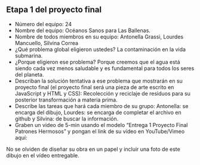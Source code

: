 ## Etapa 1 del proyecto final

- Número del equipo: 24 
- Nombre del equipo: Océanos Sanos para Las Ballenas.
- Nombre de todos miembros en su equipo: Antonella Grassi, Lourdes Mancuello, Silvina Correa
- ¿Qué problema global eligieron ustedes? La contaminación en la vida submarina.
- ¿Porque eligieron ese problema? Porque creemos que el agua está siendo cada vez menos saludable y es fundamental para todos los seres del planeta.
- Describan la solución tentativa a ese problema que mostrarán en su proyecto final (el proyecto final será una pieza de arte escrito en JavaScript y HTML y CSS): Recolección y reciclaje de residuos para su posterior transformación a materia prima.
- Describe las tareas que hará cada miembro de su grupo: Antonella: se encarga del dibujo, Lourdes: se encarga de completar el archivo en github y Silvina: de buscar la información.
- Graben un video de 5-min usando el modelo “Entrega 1 Proyecto Final Patrones Hermosos” y pongan el link de su vídeo en YouTube/Vimeo aquí:

No se olviden de diseñar su obra en un papel y incluir una foto de este dibujo en el vídeo entregable.
